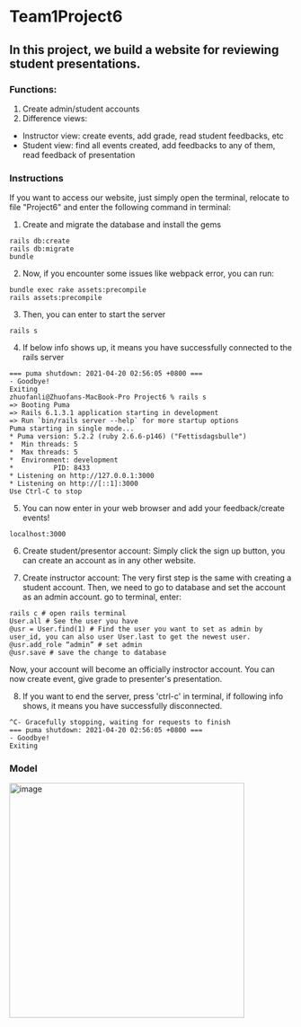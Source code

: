 # Team1Project6

## In this project, we build a website for reviewing student presentations.

### Functions:
1. Create admin/student accounts
2. Difference views:
- Instructor view: create events, add grade, read student feedbacks, etc
- Student view: find all events created, add feedbacks to any of them, read feedback of presentation


### Instructions
If you want to access our website, just simply open the terminal, relocate to file "Project6" and enter the following command in terminal:
1. Create and migrate the database and install the gems
```
rails db:create
rails db:migrate
bundle
```
2. Now, if you encounter some issues like webpack error, you can run:
```
bundle exec rake assets:precompile
rails assets:precompile
```
3. Then, you can enter to start the server
```
rails s
```

4. If below info shows up, it means you have successfully connected to the rails server
```
=== puma shutdown: 2021-04-20 02:56:05 +0800 ===
- Goodbye!
Exiting
zhuofanli@Zhuofans-MacBook-Pro Project6 % rails s
=> Booting Puma
=> Rails 6.1.3.1 application starting in development 
=> Run `bin/rails server --help` for more startup options
Puma starting in single mode...
* Puma version: 5.2.2 (ruby 2.6.6-p146) ("Fettisdagsbulle")
*  Min threads: 5
*  Max threads: 5
*  Environment: development
*          PID: 8433
* Listening on http://127.0.0.1:3000
* Listening on http://[::1]:3000
Use Ctrl-C to stop
```
5. You can now enter in your web browser and add your feedback/create events!
```
localhost:3000
```

6. Create student/presentor account:
Simply click the sign up button, you can create an account as in any other website.

7. Create instructor account:
The very first step is the same with creating a student account.
Then, we need to go to database and set the account as an admin account.
go to terminal, enter:
```
rails c # open rails terminal
User.all # See the user you have
@usr = User.find(1) # Find the user you want to set as admin by user_id, you can also user User.last to get the newest user.
@usr.add_role “admin” # set admin
@usr.save # save the change to database
```
Now, your account will become an officially instroctor account. You can now create event, give grade to presenter's presentation.


8. If you want to end the server, press 'ctrl-c'  in terminal, if following info shows, it means you have successfully disconnected.

```
^C- Gracefully stopping, waiting for requests to finish
=== puma shutdown: 2021-04-20 02:56:05 +0800 ===
- Goodbye!
Exiting
```

### Model

<img width="418" alt="image" src="https://github.com/cse3901-osu-2021sp-8338/Team1Project6/assets/67961987/388cbe8a-a2bc-4f41-bbe0-1fef2e839836">


